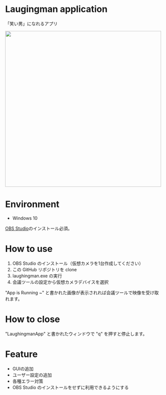 # Laugingman application

「笑い男」になれるアプリ

<img src="https://user-images.githubusercontent.com/69512679/156174618-db1826a5-cf79-4ee1-9eb7-8ed8f9a66ed5.gif" width=500>


# Environment

- Windows 10

[OBS Studio](https://obsproject.com/ja/download)のインストール必須。

# How to use

1. OBS Studio のインストール（仮想カメラを1台作成してください）
1. この GitHub リポジトリを clone
1. laughingman.exe の実行
1. 会議ツールの設定から仮想カメラデバイスを選択

"App is Running ~" と書かれた画像が表示されれば会議ツールで映像を受け取れます。

# How to close

"LaughingmanApp" と書かれたウィンドウで "q" を押すと停止します。

# Feature

- GUIの追加
- ユーザー設定の追加
- 各種エラー対策
- OBS Studio のインストールをせずに利用できるようにする
